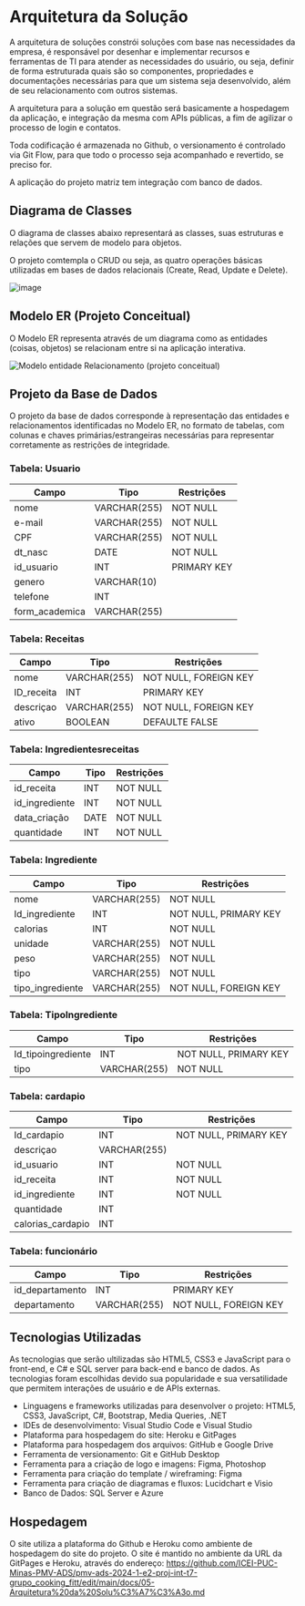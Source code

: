 # Arquitetura da Solução

A arquitetura de soluções constrói soluções com base nas necessidades da empresa, é responsável por desenhar e implementar recursos e ferramentas de TI para atender as necessidades do usuário, ou seja, definir de forma estruturada quais são so componentes, propriedades e documentações necessárias para que um sistema seja desenvolvido, além de seu relacionamento com outros sistemas.

A arquitetura para a solução em questão será basicamente a hospedagem da aplicação, e integração da mesma com APIs públicas, a fim de agilizar o processo de login e contatos.

Toda codificação é armazenada no Github, o versionamento é controlado via Git Flow, para que todo o processo seja acompanhado e revertido, se preciso for.

A aplicação do projeto matriz tem integração com banco de dados.

## Diagrama de Classes

O diagrama de classes abaixo representará as classes, suas estruturas e relações que servem de modelo para objetos.

O projeto comtempla o CRUD ou seja, as quatro operações básicas utilizadas em bases de dados relacionais (Create, Read, Update e Delete).


![image](https://github.com/ICEI-PUC-Minas-PMV-ADS/pmv-ads-2024-1-e2-proj-int-t7-grupo_cooking_fitt/assets/144388125/dcc359ae-26ca-4650-95a3-a5559e8677e6)







## Modelo ER (Projeto Conceitual)

O Modelo ER representa através de um diagrama como as entidades (coisas, objetos) se relacionam entre si na aplicação interativa.



![Modelo entidade Relacionamento (projeto conceitual)](https://github.com/ICEI-PUC-Minas-PMV-ADS/pmv-ads-2024-1-e2-proj-int-t7-grupo_cooking_fitt/assets/135378577/4311b1b9-e75e-4b2e-bce6-a14999471086)


## Projeto da Base de Dados

O projeto da base de dados corresponde à representação das entidades e relacionamentos identificadas no Modelo ER, no formato de tabelas, com colunas e chaves primárias/estrangeiras necessárias para representar corretamente as restrições de integridade.

### Tabela: Usuario
| Campo             | Tipo                  | Restrições                 |
|-------------      |--------------         |----------------------------|
| nome              | VARCHAR(255)          | NOT NULL                   |
| e-mail            | VARCHAR(255)          | NOT NULL                   |
| CPF               | VARCHAR(255)          | NOT NULL                   |
| dt_nasc           | DATE                  | NOT NULL                   |
| id_usuario        | INT                   | PRIMARY KEY                |
| genero            | VARCHAR(10)           |                            |
| telefone          | INT                   |                            |
| form_academica    | VARCHAR(255)          |                            |


### Tabela: Receitas
| Campo             | Tipo                  | Restrições                 |
|-------------      |--------------         |----------------------------|
| nome              | VARCHAR(255)          | NOT NULL, FOREIGN KEY      |
| ID_receita        | INT                   | PRIMARY KEY                |
| descriçao         | VARCHAR(255)          | NOT NULL, FOREIGN KEY      |
| ativo             | BOOLEAN               | DEFAULTE FALSE             |


### Tabela: Ingredientesreceitas
| Campo             | Tipo                  | Restrições                 |
|-------------      |--------------         |----------------------------|
| id_receita        | INT                   | NOT NULL                   |
| id_ingrediente    | INT                   | NOT NULL                   |
| data_criação      | DATE                  | NOT NULL                   |
| quantidade        | INT                   | NOT NULL                   |


### Tabela: Ingrediente
| Campo             | Tipo                  | Restrições                 |
|-------------      |--------------         |----------------------------|
| nome              | VARCHAR(255)          | NOT NULL                   |
| Id_ingrediente    | INT                   | NOT NULL, PRIMARY KEY      |
| calorias          | INT                   | NOT NULL                   |
| unidade           | VARCHAR(255)          | NOT NULL                   |
| peso              | VARCHAR(255)          | NOT NULL                   |
| tipo              | VARCHAR(255)          | NOT NULL                   |
| tipo_ingrediente  | VARCHAR(255)          | NOT NULL, FOREIGN KEY      |

### Tabela: TipoIngrediente
| Campo             | Tipo                  | Restrições                 |
|-------------      |--------------         |----------------------------|
| Id_tipoingrediente| INT                   | NOT NULL, PRIMARY KEY      |
| tipo              | VARCHAR(255)          | NOT NULL                   |


### Tabela: cardapio
| Campo             | Tipo                  | Restrições                 |
|-------------      |--------------         |----------------------------|
| Id_cardapio       | INT                   | NOT NULL, PRIMARY KEY      |
| descriçao         | VARCHAR(255)          |                            |
| id_usuario        | INT                   | NOT NULL                   |
| id_receita        | INT                   | NOT NULL                   |
| id_ingrediente    | INT                   | NOT NULL                   |
| quantidade        | INT                   |                            |
| calorias_cardapio | INT                   |                            |


### Tabela: funcionário
| Campo             | Tipo                  | Restrições                 |
|-------------      |--------------         |----------------------------|
| id_departamento   | INT                   | PRIMARY KEY                |
| departamento      | VARCHAR(255)          | NOT NULL, FOREIGN KEY      |




## Tecnologias Utilizadas

As tecnologias que serão ultilizadas são HTML5, CSS3 e JavaScript para o front-end, e C# e SQL server para back-end e banco de dados. As tecnologias foram escolhidas devido sua popularidade e sua versatilidade que permitem interações de usuário e de APIs externas.

* Linguagens e frameworks utilizadas para desenvolver o projeto: HTML5, CSS3, JavaScript, C#, Bootstrap, Media Queries, .NET
* IDEs de desenvolvimento: Visual Studio Code e Visual Studio
* Plataforma para hospedagem do site: Heroku e GitPages
* Plataforma para hospedagem dos arquivos: GitHub e Google Drive
* Ferramenta de versionamento: Git e GitHub Desktop
* Ferramenta para a criação de logo e imagens: Figma, Photoshop
* Ferramenta para criação do template / wireframing: Figma 
* Ferramenta para criação de diagramas e fluxos: Lucidchart e Visio
* Banco de Dados: SQL Server e Azure



## Hospedagem

O site utiliza a plataforma do Github e Heroku como ambiente de hospedagem do site do projeto. O site é mantido no ambiente da URL da GitPages e Heroku, através do endereço: https://github.com/ICEI-PUC-Minas-PMV-ADS/pmv-ads-2024-1-e2-proj-int-t7-grupo_cooking_fitt/edit/main/docs/05-Arquitetura%20da%20Solu%C3%A7%C3%A3o.md

